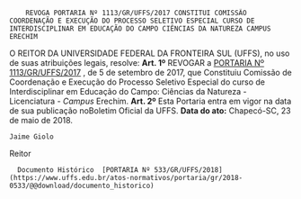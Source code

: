         REVOGA PORTARIA Nº 1113/GR/UFFS/2017 CONSTITUI COMISSÃO COORDENAÇÃO E EXECUÇÃO DO PROCESSO SELETIVO ESPECIAL CURSO DE INTERDISCIPLINAR EM EDUCAÇÃO DO CAMPO CIÊNCIAS DA NATUREZA CAMPUS ERECHIM  

 O REITOR DA UNIVERSIDADE FEDERAL DA FRONTEIRA SUL (UFFS), no uso de suas atribuições legais, resolve:   **Art. 1º** REVOGAR a [PORTARIA Nº 1113/GR/UFFS/2017](https://www.uffs.edu.br/atos-normativos/portaria/gr/2017-1113)  , de 5 de setembro de 2017, que Constituiu Comissão de Coordenação e Execução do Processo Seletivo Especial do curso de Interdisciplinar em Educação do Campo: Ciências da Natureza - Licenciatura - *Campus* Erechim.   **Art. 2º** Esta Portaria entra em vigor na data de sua publicação noBoletim Oficial da UFFS.      **Data do ato:** Chapecó-SC, 23 de maio de 2018.   
 

    Jaime Giolo   
 Reitor 

      Documento Histórico  [PORTARIA Nº 533/GR/UFFS/2018](https://www.uffs.edu.br/atos-normativos/portaria/gr/2018-0533/@@download/documento_historico)     
      